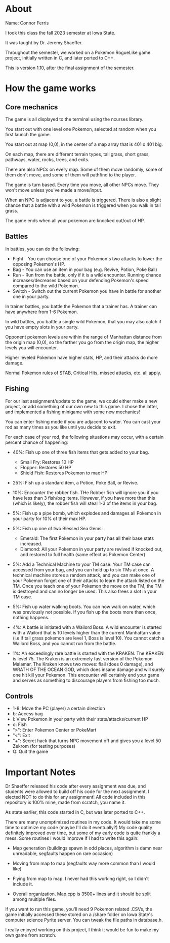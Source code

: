 # About

Name: Connor Ferris 

I took this class the fall 2023 semester at Iowa State.

It was taught by Dr. Jeremy Shaeffer.

Throughout the semester, we worked on a Pokemon RogueLike game project, initially written in C, and later ported to C++.

This is version 1.10, after the final assignment of the semester.

# How the game works

## Core mechanics

The game is all displayed to the terminal using the ncurses library. 

You start out with one level one Pokemon, selected at random when you first launch the game.

You start out at map (0,0), in the center of a map array that is 401 x 401 big.

On each map, there are different terrain types, tall grass, short grass, pathways, water, rocks, trees, and exits.

There are also NPCs on every map. Some of them move randomly, some of them don't move, and some of them will pathfind to the player.

The game is turn based. Every time you move, all other NPCs move. They won't move unless you've made a move/input.

When an NPC is adjacent to you, a battle is triggered. There is also a slight chance that a battle with a wild Pokemon is triggered when you walk in tall grass.

The game ends when all your pokemon are knocked out/out of HP.

## Battles

In battles, you can do the following:
- Fight - You can choose one of your Pokemon's two attacks to lower the opposing Pokemon's HP.
- Bag - You can use an item in your bag (e.g. Revive, Potion, Poke Ball)
- Run - Run from the battle, only if it is a wild encounter. Running chance increases/decreases based on your defending Pokemon's speed compared to the wild Pokemon.
- Switch - Switch out the current Pokemon you have in battle for another one in your party.

In trainer battles, you battle the Pokemon that a trainer has. A trainer can have anywhere from 1-6 Pokemon. 

In wild battles, you battle a single wild Pokemon, that you may also catch if you have empty slots in your party.

Opponent pokemon levels are within the range of Manhattan distance from the origin map (0,0), so the farther you go from the origin map, the higher levels you will encounter.

Higher leveled Pokemon have higher stats, HP, and their attacks do more damage.

Normal Pokemon rules of STAB, Critical Hits, missed attacks, etc. all apply.

## Fishing

For our last assignment/update to the game, we could either make a new project, or add something of our own new to this game. I chose the latter, and implemented a fishing minigame with some new mechanics!

You can enter fishing mode if you are adjacent to water. You can cast your rod as many times as you like until you decide to exit.

For each case of your rod, the following situations may occur, with a certain percent chance of happening:

- 40%: Fish up one of three fish items that gets added to your bag.
  - Small Fry: Restores 10 HP
  - Flopper: Restores 50 HP
  - Shield Fish: Restores Pokemon to max HP

- 25%: Fish up a standard item, a Potion, Poke Ball, or Revive.

- 10%: Encounter the robber fish. THe Robber fish will ignore you if you have less than 3 fish/bag items. However, if you have more than this (which is likely), the robber fish will steal 1-3 of the items in your bag.

- 5%: Fish up a pipe bomb, which explodes and damages all Pokemon in your party for 10% of their max HP.

- 5%: Fish up one of two Blessed Sea Gems:
  - Emerald: The first Pokemon in your party has all their base stats increased.
  - Diamond: All your Pokemon in your party are revived if knocked out, and restored to full health (same effect as Pokemon Center)

- 5%: Add a Technical Machine to your TM case. Your TM case can accessed from your bag, and you can hold up to six TMs at once. A technical machine stores a random attack, and you can make one of your Pokemon forget one of their attacks to learn the attack listed on the TM. Once you teach one of your Pokemon the move on the TM, the TM is destroyed and can no longer be used. This also frees a slot in your TM case.

- 5%: Fish up water walking boots. You can now walk on water, which was previously not possible. If you fish up the boots more than once, nothing happens.

- 4%: A battle is initiated with a Wailord Boss. A wild encounter is started with a Wailord that is 10 levels higher than the current Manhattan value (i.e if tall grass pokemon are level 1, Boss is level 10). You cannot catch a Wailord Boss, and you cannot run from the battle. 

- 1%: An exceedingly rare battle is started with the KRAKEN. The KRAKEN is level 75. The Kraken is an extremely fast version of the Pokemon Malamar. The Kraken knows two moves: flail (does 0 damage), and WRATH OF THE OCEAN GOD, which does insane damage and will surely one hit kill your Pokemon. This encounter will certainly end your game and serves as something to discourage players from fishing too much.

## Controls

- 1-8: Move the PC (player) a certain direction
- b: Access bag
- i: View Pokemon in your party with their stats/attacks/current HP
- o: Fish
- ">": Enter Pokemon Center or PokeMart
- "<": Exit
- "+": Secret hack that turns NPC movement off and gives you a level 50 Zekrom (for testing purposes)
- Q: Quit the game

# Important Notes

Dr Shaeffer released his code after every assignment was due, and students were allowed to build off his code for the next assignment. I elected NOT to do this for any assignment! All code included in this repository is 100% mine, made from scratch, you name it.

As state earlier, this code started in C, but was later ported to C++.

There are many unomptimized routines in my code. It would take me some time to optimize my code (maybe I'll do it eventually?) My code quality definitely improved over time, but some of my early code is quite frankly a mess. Some routines I would improve if I had to write this again:

- Map generation (buildings spawn in odd places, algorithm is damn near unreadable, segfaults happen on rare occasion)

- Moving from map to map (segfaults way more common than I would like)

- Flying from map to map. I never had this working right, so I didn't include it.

- Overall organization. Map.cpp is 3500+ lines and it should be split among multiple files.

If you want to run this game, you'll need 9 Pokemon related .CSVs, the game initially accessed these stored on a /share folder on Iowa State's computer science Pyrite server. You can tweak the file paths in database.h.

I really enjoyed working on this project, I think it would be fun to make my own game from scratch.